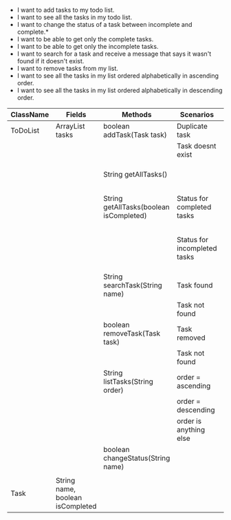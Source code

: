 - I want to add tasks to my todo list.
- I want to see all the tasks in my todo list.
- I want to change the status of a task between incomplete and complete.*
- I want to be able to get only the complete tasks.
- I want to be able to get only the incomplete tasks.
- I want to search for a task and receive a message that says it wasn't found if it doesn't exist.
- I want to remove tasks from my list.
- I want to see all the tasks in my list ordered alphabetically in ascending order.
- I want to see all the tasks in my list ordered alphabetically in descending order.

| ClassName | Fields                           | Methods                                 | Scenarios                    | Outputs                                           |
|-----------|----------------------------------|-----------------------------------------|------------------------------|---------------------------------------------------|
| ToDoList  | ArrayList<Task> tasks            | boolean addTask(Task task)              | Duplicate task               | return false                                      |
|           |                                  |                                         | Task doesnt exist            | return true                                       |
|           |                                  | String getAllTasks()                    |                              | return string representation of task list         |
|           |                                  | String getAllTasks(boolean isCompleted) | Status for completed tasks   | return string representation of completed tasks   |
|           |                                  |                                         | Status for incompleted tasks | return string representation of incompleted tasks |
|           |                                  | String searchTask(String name)          | Task found                   | return 'found'                                    |
|           |                                  |                                         | Task not found               | returns 'not found'                               |
|           |                                  | boolean removeTask(Task task)           | Task removed                 | true                                              |
|           |                                  |                                         | Task not found               | false                                             |
|           |                                  | String listTasks(String order)          | order = ascending            | lists tasks in asc order                          |
|           |                                  |                                         | order = descending           | lists tasks in desc order                         |
|           |                                  |                                         | order is anything else       | lists tasks in asc order (default)                |
|           |                                  | boolean changeStatus(String name)       |                              | changes status to opposite                        |
|           |                                  |                                         |                              |                                                   |
| Task      | String name, boolean isCompleted |                                         |                              |                                                   |
